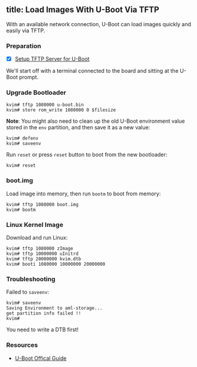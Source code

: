 title: Load Images With U-Boot Via TFTP
---

With an available network connection, U-Boot can load images quickly and easily via TFTP.

### Preparation
- [x] [Setup TFTP Server for U-Boot](/vim1/SetupTFTPServer.html)

We'll start off with a terminal connected to the board and sitting at the U-Boot prompt.

### Upgrade Bootloader

```
kvim# tftp 1080000 u-boot.bin
kvim# store rom_write 1080000 0 $filesize
```

**Note**: You might also need to clean up the old U-Boot environment value stored in the `env` partition, and then save it as a new value:
```
kvim# defenv
kvim# saveenv
```

Run `reset` or press `reset` button to boot from the new bootloader:
```
kvim# reset
```

### boot.img
Load image into memory, then run `bootm` to boot from memory:
```
kvim# tftp 1080000 boot.img
kvim# bootm
```

### Linux Kernel Image
Download and run Linux:
```
kvim# tftp 1080000 zImage
kvim# tftp 10000000 uInitrd
kvim# tftp 20000000 kvim.dtb 
kvim# booti 1080000 10000000 20000000
```
### Troubleshooting
Failed to `saveenv`:
```
kvim# saveenv
Saving Environment to aml-storage...
get partition info failed !!
kvim#
```

You need to write a DTB first!
### Resources
* [U-Boot Offical Guide](http://www.denx.de/wiki/view/DULG/UBoot)
